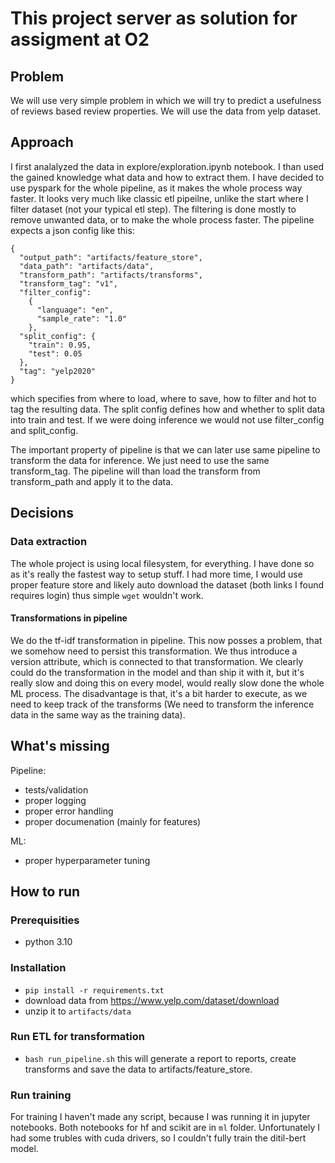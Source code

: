 # This project server as solution for assigment at O2

## Problem
We will use very simple problem in which we will try to predict a usefulness of reviews based review properties. We will use the data from yelp dataset.


## Approach
I first analalyzed the data in explore/exploration.ipynb notebook. I than used the gained knowledge
what data and how to extract them. I have decided to use pyspark for the whole pipeline, as it makes the whole process way faster. It looks very much like classic etl pipeilne, unlike the start
where I filter dataset (not your typical etl step). The filtering is done mostly to remove unwanted data, or to make the whole process faster. The pipeline
expects a json config like this:
```
{
  "output_path": "artifacts/feature_store",
  "data_path": "artifacts/data",
  "transform_path": "artifacts/transforms",
  "transform_tag": "v1",
  "filter_config":
    {
      "language": "en",
      "sample_rate": "1.0"
    },
  "split_config": {
    "train": 0.95,
    "test": 0.05
  },
  "tag": "yelp2020"
}
```

which specifies from where to load, where to save, how to filter and hot to tag the resulting data. The split config defines how and whether to split data into train and test. If we were doing inference we would not use filter_config and split_config.

The important property of pipeline is that we can later use same pipeline to transform the data for inference. We just need to use the same transform_tag. The pipeline will than load the transform from transform_path and apply it to the data.

## Decisions

### Data extraction
The whole project is using local filesystem, for everything. I have done so as it's really the fastest
way to setup stuff. I had more time, I would use proper feature store and likely auto download the dataset (both links I found requires login) thus simple `wget` wouldn't work.

#### Transformations in pipeline
We do the tf-idf transformation in pipeline. This now posses a problem,
that we somehow need to persist this transformation. We thus introduce
a version attribute, which is connected to that transformation. We clearly could do the transformation in the model and than ship it with it, but it's really slow and doing this on every model, would really slow done the whole ML process. The disadvantage is that, it's a bit harder to execute, as we need to keep track of the transforms (We need to transform the inference data in the same way as the training data).

## What's missing

Pipeline:
- tests/validation
- proper logging
- proper error handling
- proper documenation (mainly for features)

ML:
- proper hyperparameter tuning



## How to run
### Prerequisities
- python 3.10

### Installation
- `pip install -r requirements.txt`
- download data from https://www.yelp.com/dataset/download
- unzip it to `artifacts/data`

### Run ETL for transformation
- `bash run_pipeline.sh`
this will generate a report to reports, create transforms and save the data to artifacts/feature_store.

### Run training
For training I haven't made any script, because I was running it in jupyter notebooks. Both notebooks for hf and scikit are in `ml` folder.
Unfortunately I had some trubles with cuda drivers, so I couldn't fully train the ditil-bert model.

